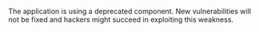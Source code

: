The application is using a deprecated component. New vulnerabilities will not be fixed and hackers might succeed in exploiting this weakness.
